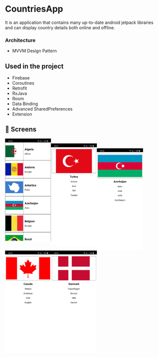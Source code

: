 # CountriesApp

It is an application that contains many up-to-date android jetpack libraries and can display country details both online and offline.

   
### Architecture
- MVVM Design Pattern 
    
   
## Used in the project
- Firebase
- Coroutines
- Retrofit
- RxJava
- Room
- Data Binding
- Advanced SharedPreferences
- Extension


## 📸 Screens

 <pre>
  <img align="left" src="https://github.com/alidumanyp/CountriesApp/blob/master/app/appss/main.jpg" width="30%">
  <img align="left" src="https://github.com/alidumanyp/CountriesApp/blob/master/app/appss/turkey.jpg" width="30%">
  <img align="left" src="https://github.com/alidumanyp/CountriesApp/blob/master/app/appss/azerbaijan.jpg" width="30%">
  <img align="left" src="https://github.com/alidumanyp/CountriesApp/blob/master/app/appss/canada.jpg" width="30%">
  <img align="left" src="https://github.com/alidumanyp/CountriesApp/blob/master/app/appss/denmark.jpg" width="30%">
</pre>
